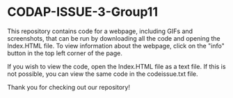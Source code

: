 # CODAP-ISSUE-3-Group11

This repository contains code for a webpage, including GIFs and screenshots, that can be run by downloading all the code and opening the Index.HTML file. To view information about the webpage, click on the "info" button in the top left corner of the page.

If you wish to view the code, open the Index.HTML file as a text file. If this is not possible, you can view the same code in the codeissue.txt file.

Thank you for checking out our repository!
